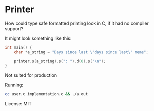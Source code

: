 # Printer

How could type safe formatted printing look in C, if it had no compiler support?

It might look something like this:

```c
int main() {
	char *a_string = "Days since last \"days since last\" meme";

	printer.s(a_string).s(": ").d(0).s("\n");
}
```

Not suited for production

Running:

```sh
cc user.c implementation.c && ./a.out
```

License: MIT
